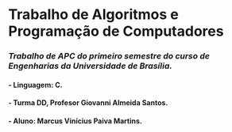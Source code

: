 # Trabalho de Algoritmos e Programação de Computadores
### *Trabalho de APC do primeiro semestre do curso de Engenharias da Universidade de Brasília.*
#### **- Linguagem: C.**
#### **- Turma DD, Profesor Giovanni Almeida Santos.**
#### **- Aluno: Marcus Vinícius Paiva Martins.**
